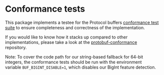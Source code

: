 # Conformance tests

This package implements a testee for the Protocol buffers [conformance test
suite](https://github.com/protocolbuffers/protobuf/tree/main/conformance) to
ensure completeness and correctness of the implementation.

If you would like to know how it stacks up compared to other implementations,
please take a look at the [protobuf-conformance](https://github.com/bufbuild/protobuf-conformance) repository.

Note: To cover the code path for our string-based fallback for 64-bit integers,
the conformance tests should be run with the environment variable
`BUF_BIGINT_DISABLE=1`, which disables our BigInt feature detection.
